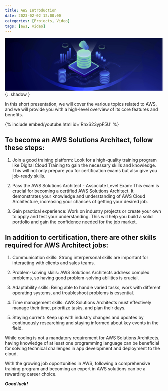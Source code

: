 ```yaml
---
title: AWS Introduction
date: 2023-02-02 12:00:00
categories: [Projects, Video]
tags: [aws, video]
---
```

<script defer data-domain="senad-d.github.io" src="https://plus.seki.ink/js/script.js"></script>
![](https://github.com/senad-d/senad-d.github.io/blob/main/_media/images/cloud-banner.png?raw=true){: .shadow }

In this short presentation, we will cover the various topics related to AWS, and we will provide you with a high-level overview of its core features and benefits.

{% include embed/youtube.html id='RnxS23ypF5U' %}

## To become an AWS Solutions Architect, follow these steps:

1. Join a good training platform: Look for a high-quality training program like Digital Cloud Training to gain the necessary skills and knowledge. This will not only prepare you for certification exams but also give you job-ready skills.

2. Pass the AWS Solutions Architect - Associate Level Exam: This exam is crucial for becoming a certified AWS Solutions Architect. It demonstrates your knowledge and understanding of AWS Cloud Architecture, increasing your chances of getting your desired job.

3. Gain practical experience: Work on industry projects or create your own to apply and test your understanding. This will help you build a solid portfolio and gain the confidence needed for the job market.

## In addition to certification, there are other skills required for AWS Architect jobs:

1. Communication skills: Strong interpersonal skills are important for interacting with clients and sales teams.

2. Problem-solving skills: AWS Solutions Architects address complex problems, so having good problem-solving abilities is crucial.

3. Adaptability skills: Being able to handle varied tasks, work with different operating systems, and troubleshoot problems is essential.

4. Time management skills: AWS Solutions Architects must effectively manage their time, prioritize tasks, and plan their days.

5. Staying current: Keep up with industry changes and updates by continuously researching and staying informed about key events in the field.

While coding is not a mandatory requirement for AWS Solutions Architects, having knowledge of at least one programming language can be beneficial for solving technical challenges in app development and deployment to the cloud.

With the growing job opportunities in AWS, following a comprehensive training program and becoming an expert in AWS solutions can be a rewarding career choice. 

***Good luck!***